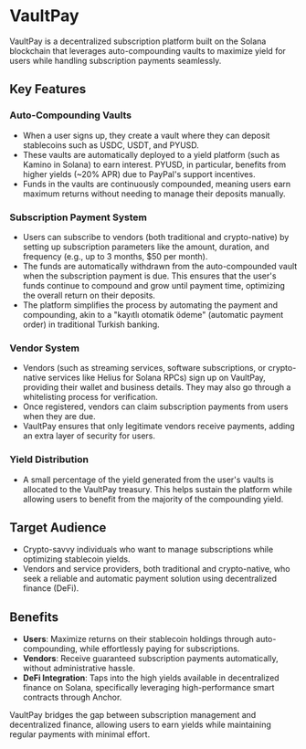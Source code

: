# VaultPay

VaultPay is a decentralized subscription platform built on the Solana blockchain that leverages auto-compounding vaults to maximize yield for users while handling subscription payments seamlessly.

## Key Features

### Auto-Compounding Vaults

- When a user signs up, they create a vault where they can deposit stablecoins such as USDC, USDT, and PYUSD.
- These vaults are automatically deployed to a yield platform (such as Kamino in Solana) to earn interest. PYUSD, in particular, benefits from higher yields (~20% APR) due to PayPal's support incentives.
- Funds in the vaults are continuously compounded, meaning users earn maximum returns without needing to manage their deposits manually.

### Subscription Payment System

- Users can subscribe to vendors (both traditional and crypto-native) by setting up subscription parameters like the amount, duration, and frequency (e.g., up to 3 months, $50 per month).
- The funds are automatically withdrawn from the auto-compounded vault when the subscription payment is due. This ensures that the user's funds continue to compound and grow until payment time, optimizing the overall return on their deposits.
- The platform simplifies the process by automating the payment and compounding, akin to a "kayıtlı otomatik ödeme" (automatic payment order) in traditional Turkish banking.

### Vendor System

- Vendors (such as streaming services, software subscriptions, or crypto-native services like Helius for Solana RPCs) sign up on VaultPay, providing their wallet and business details. They may also go through a whitelisting process for verification.
- Once registered, vendors can claim subscription payments from users when they are due.
- VaultPay ensures that only legitimate vendors receive payments, adding an extra layer of security for users.

### Yield Distribution

- A small percentage of the yield generated from the user's vaults is allocated to the VaultPay treasury. This helps sustain the platform while allowing users to benefit from the majority of the compounding yield.

## Target Audience

- Crypto-savvy individuals who want to manage subscriptions while optimizing stablecoin yields.
- Vendors and service providers, both traditional and crypto-native, who seek a reliable and automatic payment solution using decentralized finance (DeFi).

## Benefits

- **Users**: Maximize returns on their stablecoin holdings through auto-compounding, while effortlessly paying for subscriptions.
- **Vendors**: Receive guaranteed subscription payments automatically, without administrative hassle.
- **DeFi Integration**: Taps into the high yields available in decentralized finance on Solana, specifically leveraging high-performance smart contracts through Anchor.

VaultPay bridges the gap between subscription management and decentralized finance, allowing users to earn yields while maintaining regular payments with minimal effort.